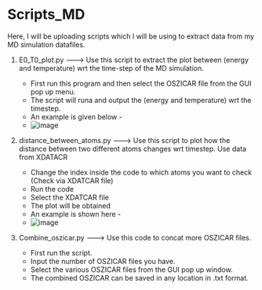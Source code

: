 # Scripts_MD
Here, I will be uploading scripts which I will be using to extract data from my MD simulation datafiles.

1. E0_T0_plot.py ---> Use this script to extract the plot between (energy and temperature) wrt the time-step of the MD simulation.
   - First run this program and then select the OSZICAR file from the GUI pop up menu.
   - The script will runa and output the (energy and temperature) wrt the timestep.
   - An example is given below -
   - ![image](https://github.com/user-attachments/assets/034876be-c65d-4fb5-ada8-fe4e7543644c)

2. distance_between_atoms.py ---> Use this script to plot how the distance between two different atoms changes wrt timestep. Use data from XDATACR
   - Change the index inside the code to which atoms you want to check (Check via XDATCAR file)
   - Run the code
   - Select the XDATCAR file
   - The plot will be obtained
   - An example is shown here -
   - ![image](https://github.com/user-attachments/assets/30b30060-4811-4a98-914d-2790b9175bcf)

3. Combine_oszicar.py ---> Use this code to concat more OSZICAR files.
   - First run the script.
   - Input the number of OSZICAR files you have.
   - Select the various OSZICAR files from the GUI pop up window.
   - The combined OSZICAR can be saved in any location in .txt format.
   
